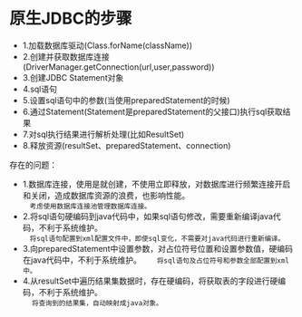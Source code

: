 
# 原生JDBC的步骤
- 1.加载数据库驱动(Class.forName(className)) 
- 2.创建并获取数据库连接(DriverManager.getConnection(url,user,password))
- 3.创建JDBC Statement对象
- 4.sql语句
- 5.设置sql语句中的参数(当使用preparedStatement的时候)
- 6.通过Statement(Statement是preparedStatement的父接口)执行sql获取结果
- 7.对sql执行结果进行解析处理(比如ResultSet)
- 8.释放资源(resultSet、preparedStatement、connection)

存在的问题：
- 1.数据库连接，使用是就创建，不使用立即释放，对数据库进行频繁连接开启和关闭，造成数据库资源的浪费，也影响性能。   
    `考虑使用数据库连接池管理数据库连接。`
- 2.将sql语句硬编码到java代码中，如果sql语句修改，需要重新编译java代码，不利于系统维护。   
    `将sql语句配置到xml配置文件中，即使sql变化，不需要对java代码进行重新编译。` 
- 3.向preparedStatement中设置参数，对占位符号位置和设置参数值，硬编码在java代码中，不利于系统维护。  
     `将sql语句及占位符号和参数全部配置到xml中。`
- 4.从resultSet中遍历结果集数据时，存在硬编码，将获取表的字段进行硬编码，不利于系统维护。  
     `将查询到的结果集，自动映射成java对象。`
